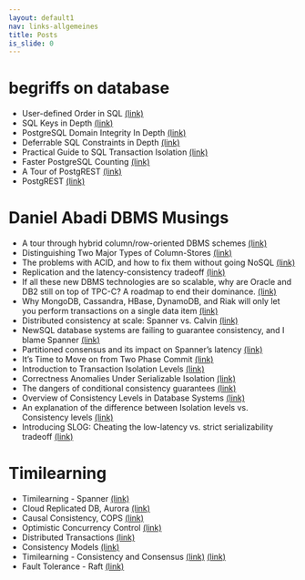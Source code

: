 ```yaml
---
layout: default1
nav: links-allgemeines
title: Posts
is_slide: 0
---
```

# begriffs on database
- User-defined Order in SQL
[(link)](https://begriffs.com/posts/2018-03-20-user-defined-order.html)
- SQL Keys in Depth
[(link)](https://begriffs.com/posts/2018-01-01-sql-keys-in-depth.html)
- PostgreSQL Domain Integrity In Depth
[(link)](https://begriffs.com/posts/2017-10-21-sql-domain-integrity.html)
- Deferrable SQL Constraints in Depth
[(link)](https://begriffs.com/posts/2017-08-27-deferrable-sql-constraints.html)
- Practical Guide to SQL Transaction Isolation
[(link)](https://begriffs.com/posts/2017-08-01-practical-guide-sql-isolation.html)
- Faster PostgreSQL Counting
[(link)](https://www.citusdata.com/blog/2016/10/12/count-performance/)
- A Tour of PostgREST
[(link)](https://begriffs.com/posts/2016-03-20-postgrest-tour.html)
- PostgREST
[(link)](https://postgrest.org/en/stable/releases/v9.0.0.html)


# Daniel Abadi DBMS Musings
- A tour through hybrid column/row-oriented DBMS schemes
[(link)](http://dbmsmusings.blogspot.com/2009/09/tour-through-hybrid-columnrow-oriented.html)
- Distinguishing Two Major Types of Column-Stores
[(link)](http://dbmsmusings.blogspot.com/2010/03/distinguishing-two-major-types-of_29.html)
- The problems with ACID, and how to fix them without going NoSQL
[(link)](http://dbmsmusings.blogspot.com/2010/08/problems-with-acid-and-how-to-fix-them.html)
- Replication and the latency-consistency tradeoff
[(link)](http://dbmsmusings.blogspot.com/2011/12/replication-and-latency-consistency.html)
- If all these new DBMS technologies are so scalable, why are Oracle and DB2 still on top of TPC-C? A roadmap to end their dominance.
[(link)](http://dbmsmusings.blogspot.com/2012/05/if-all-these-new-dbms-technologies-are.html)
- Why MongoDB, Cassandra, HBase, DynamoDB, and Riak will only let you perform transactions on a single data item
[(link)](http://dbmsmusings.blogspot.com/2015/10/why-mongodb-cassandra-hbase-dynamodb_28.html)
- Distributed consistency at scale: Spanner vs. Calvin
[(link)](http://dbmsmusings.blogspot.com/2017/04/distributed-consistency-at-scale.html)
- NewSQL database systems are failing to guarantee consistency, and I blame Spanner
[(link)](http://dbmsmusings.blogspot.com/2018/09/newsql-database-systems-are-failing-to.html)
- Partitioned consensus and its impact on Spanner’s latency
[(link)](http://dbmsmusings.blogspot.com/2018/12/partitioned-consensus-and-its-impact-on.html)
- It’s Time to Move on from Two Phase Commit
[(link)](http://dbmsmusings.blogspot.com/2019/01/its-time-to-move-on-from-two-phase.html)
- Introduction to Transaction Isolation Levels
[(link)](http://dbmsmusings.blogspot.com/2019/05/introduction-to-transaction-isolation.html)
- Correctness Anomalies Under Serializable Isolation
[(link)](http://dbmsmusings.blogspot.com/2019/06/correctness-anomalies-under.html)
- The dangers of conditional consistency guarantees
[(link)](http://dbmsmusings.blogspot.com/2019/07/the-dangers-of-conditional-consistency.html)
- Overview of Consistency Levels in Database Systems
[(link)](http://dbmsmusings.blogspot.com/2019/07/overview-of-consistency-levels-in.html)
- An explanation of the difference between Isolation levels vs. Consistency levels
[(link)](http://dbmsmusings.blogspot.com/2019/08/an-explanation-of-difference-between.html)
- Introducing SLOG: Cheating the low-latency vs. strict serializability tradeoff
[(link)](http://dbmsmusings.blogspot.com/2019/10/introducing-slog-cheating-low-latency.html)


# Timilearning
- Timilearning - Spanner
[(link)](https://timilearning.com/posts/mit-6.824/lecture-13-spanner/)
- Cloud Replicated DB, Aurora
[(link)](https://timilearning.com/posts/mit-6.824/lecture-10-aurora/)
- Causal Consistency, COPS
[(link)](https://timilearning.com/posts/mit-6.824/lecture-17-cops/)
- Optimistic Concurrency Control
[(link)](https://timilearning.com/posts/mit-6.824/lecture-14-occ/)
- Distributed Transactions
[(link)](https://timilearning.com/posts/mit-6.824/lecture-12-distributed-transactions/)
- Consistency Models
[(link)](https://timilearning.com/posts/consistency-models/)
- Timilearning - Consistency and Consensus
[(link)](https://timilearning.com/posts/ddia/part-two/chapter-9-1/)
[(link)](https://timilearning.com/posts/ddia/part-two/chapter-9-2/)
- Fault Tolerance - Raft
[(link)](https://timilearning.com/posts/mit-6.824/lecture-6-7-fault-tolerance-raft/)
